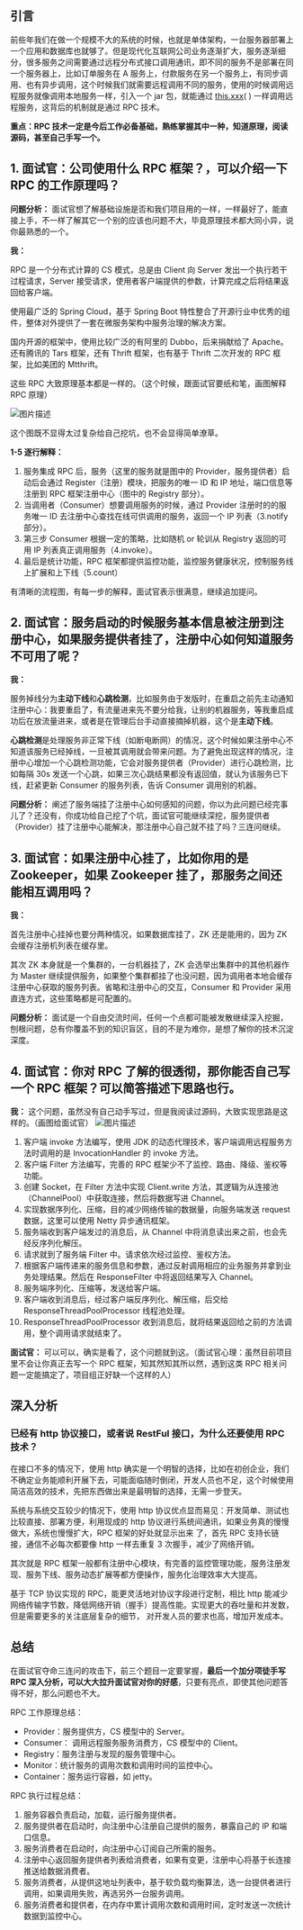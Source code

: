 ## 引言

前些年我们在做一个规模不大的系统的时候，也就是单体架构，一台服务器部署上一个应用和数据库也就够了。但是现代化互联网公司业务逐渐扩大，服务逐渐细分，很多服务之间需要通过远程分布式接口调用通讯，即不同的服务不是部署在同一个服务器上，比如订单服务在 A 服务上，付款服务在另一个服务上，有同步调用、也有异步调用，这个时候我们就需要远程调用不同的服务，使用的时候调用远程服务就像调用本地服务一样，引入一个 jar 包，就能通过 [this.xxx](http://this.xxx/)( ) 一样调用远程服务，这背后的机制就是通过 RPC 技术。

**重点：RPC 技术一定是今后工作必备基础，熟练掌握其中一种，知道原理，阅读源码，甚至自己手写一个。**



##  

## 1. 面试官：公司使用什么 RPC 框架？，可以介绍一下 RPC 的工作原理吗？

**问题分析：** 面试官想了解基础设施是否和我们项目用的一样，一样最好了，能直接上手，不一样了解其它一个别的应该也问题不大，毕竟原理技术都大同小异，说你最熟悉的一个。

**我：**

RPC 是一个分布式计算的 CS 模式，总是由 Client 向 Server 发出一个执行若干过程请求，Server 接受请求，使用者客户端提供的参数，计算完成之后将结果返回给客户端。

使用最广泛的 Spring Cloud，基于 Spring Boot 特性整合了开源行业中优秀的组件，整体对外提供了一套在微服务架构中服务治理的解决方案。

国内开源的框架中，使用比较广泛的有阿里的 Dubbo，后来捐献给了 Apache。还有腾讯的 Tars 框架，还有 Thrift 框架，也有基于 Thrift 二次开发的 RPC 框架，比如美团的 Mtthrift。

这些 RPC 大致原理基本都是一样的。（这个时候，跟面试官要纸和笔，画图解释 RPC 原理）

![图片描述](pic/aHR0cHM6Ly9pbWcubXVrZXdhbmcuY29tLzVlMTI5ODA0MDAwMThjZDMxNTk2MDkxNi5wbmc)

 

这个图既不显得太过复杂给自己挖坑，也不会显得简单潦草。

**1-5 逐行解释：**

1. 服务集成 RPC 后，服务（这里的服务就是图中的 Provider，服务提供者）启动后会通过 Register（注册）模块，把服务的唯一 ID 和 IP 地址，端口信息等注册到 RPC 框架注册中心（图中的 Registry 部分）。
2. 当调用者（Consumer）想要调用服务的时候，通过 Provider 注册时的的服务唯一 ID 去注册中心查找在线可供调用的服务，返回一个 IP 列表（3.notify 部分）。
3. 第三步 Consumer 根据一定的策略，比如随机 or 轮训从 Registry 返回的可用 IP 列表真正调用服务（4.invoke）。
4. 最后是统计功能，RPC 框架都提供监控功能，监控服务健康状况，控制服务线上扩展和上下线（5.count）

有清晰的流程图，有每一步的解释，面试官表示很满意，继续追加提问。



##  

## 2. 面试官：服务启动的时候服务基本信息被注册到注册中心，如果服务提供者挂了，注册中心如何知道服务不可用了呢？

**我：**

服务掉线分为**主动下线**和**心跳检测**，比如服务由于发版时，在重启之前先主动通知注册中心：我要重启了，有流量进来先不要分给我，让别的机器服务，等我重启成功后在放流量进来，或者是在管理后台手动直接摘掉机器，这个是**主动下线**。

**心跳检测**是处理服务非正常下线（如断电断网）的情况，这个时候如果注册中心不知道该服务已经掉线，一旦被其调用就会带来问题。为了避免出现这样的情况，注册中心增加一个心跳检测功能，它会对服务提供者（Provider）进行心跳检测，比如每隔 30s 发送一个心跳，如果三次心跳结果都没有返回值，就认为该服务已下线，赶紧更新 Consumer 的服务列表，告诉 Consumer 调用别的机器。

**问题分析：** 阐述了服务端挂了注册中心如何感知的问题，你以为此问题已经完事儿了？还没有，你成功给自己挖了个坑，面试官可能继续深挖，服务提供者（Provider）挂了注册中心能解决，那注册中心自己就不挂了吗？三连问继续。



##  

## 3. 面试官：如果注册中心挂了，比如你用的是 Zookeeper，如果 Zookeeper 挂了，那服务之间还能相互调用吗？

**我：**

首先注册中心挂掉也要分两种情况，如果数据库挂了，ZK 还是能用的，因为 ZK 会缓存注册机列表在缓存里。

其次 ZK 本身就是一个集群的，一台机器挂了，ZK 会选举出集群中的其他机器作为 Master 继续提供服务，如果整个集群都挂了也没问题，因为调用者本地会缓存注册中心获取的服务列表。省略和注册中心的交互，Consumer 和 Provider 采用直连方式，这些策略都是可配置的。

**问题分析：** 面试是一个自由交流时间，任何一个点都可能被发散继续深入挖掘，刨根问题，总有你覆盖不到的知识盲区，目的不是为难你，是想了解你的技术沉淀深度。



##  

## 4. 面试官：你对 RPC 了解的很透彻，那你能否自己写一个 RPC 框架？可以简答描述下思路也行。

**我：** 这个问题，虽然没有自己动手写过，但是我阅读过源码，大致实现思路是这样的。（画图给面试官）
![图片描述](pic/aHR0cHM6Ly9pbWcubXVrZXdhbmcuY29tLzVlMTI5N2E5MDAwMTNiNjIwOTc2MTEwMi5wbmc)

1. 客户端 invoke 方法编写，使用 JDK 的动态代理技术，客户端调用远程服务方法时调用的是 InvocationHandler 的 invoke 方法。
2. 客户端 Filter 方法编写，完善的 RPC 框架少不了监控、路由、降级、鉴权等功能。
3. 创建 Socket，在 Filter 方法中实现 Client.write 方法，其逻辑为从连接池（ChannelPool）中获取连接，然后将数据写进 Channel。
4. 实现数据序列化、压缩，目的减少网络传输的数据量，向服务端发送 request 数据，这里可以使用 Netty 异步通讯框架。
5. 服务端收到客户端发过的消息后，从 Channel 中将消息读出来之前，也会先经反序列化解压。
6. 请求就到了服务端 Filter 中。请求依次经过监控、鉴权方法。
7. 根据客户端传递来的服务信息和参数，通过反射调用相应的业务服务并拿到业务处理结果。然后在 ResponseFilter 中将返回结果写入 Channel。
8. 服务端序列化、压缩等，发送给客户端。
9. 客户端收到消息后，经过客户端反序列化、解压缩，后交给 ResponseThreadPoolProcessor 线程池处理。
10. ResponseThreadPoolProcessor 收到消息后，就将结果返回给之前的方法调用，整个调用请求就结束了。

**面试官：** 可以可以，确实是看了，这个问题就到这。（面试官心理：虽然目前项目里不会让你真正去写一个 RPC 框架，知其然知其所以然，遇到这类 RPC 相关问题一定能搞定了，项目组正好缺一个这样的人）



##  

## 深入分析



### 已经有 http 协议接口，或者说 RestFul 接口，为什么还要使用 RPC 技术？

在接⼝不多的情况下，使用 http 确实是一个明智的选择，比如在初创企业，我们不确定业务能顺利开展下去，可能面临随时倒闭，开发人员也不足，这个时候使用简洁高效的技术，先把东西做出来是最明智的选择，无需一步登天。

系统与系统交互较少的情况下，使用 http 协议优点显而易见：开发简单、测试也比较直接、部署方便，利用现成的 http 协议进行系统间通讯，如果业务真的慢慢做大，系统也慢慢扩大，RPC 框架的好处就显示出来 了，⾸先 RPC 支持长链接，通信不必每次都要像 http 一样去重复 3 次握⼿，减少了网络开销。

其次就是 RPC 框架一般都有注册中心模块，有完善的监控管理功能，服务注册发现、服务下线、服务动态扩展等都方便操作，服务化治理效率大大提高。

基于 TCP 协议实现的 RPC，能更灵活地对协议字段进行定制，相比 http 能减少网络传输字节数，降低网络开销（握手）提高性能。实现更大的吞吐量和并发数，但是需要更多的关注底层复杂的细节， 对开发人员的要求也高，增加开发成本。



##  

## 总结

在面试官夺命三连问的攻击下，前三个题目一定要掌握，**最后一个加分项徒手写 RPC 深入分析，可以大大拉升面试官对你的好感**，只要有亮点，即使其他问题答得不好，那么问题也不大。

RPC 工作原理总结：

- Provider：服务提供方，CS 模型中的 Server。
- Consumer： 调用远程服务服务消费方，CS 模型中的 Client。
- Registry：服务注册与发现的服务管理中心。
- Monitor：统计服务的调用次数和调用时间的监控中心。
- Container：服务运行容器，如 jetty。

RPC 执行过程总结：

1. 服务容器负责启动，加载，运行服务提供者。
2. 服务提供者在启动时，向注册中心注册自己提供的服务，暴露自己的 IP 和端口信息。
3. 服务消费者在启动时，向注册中心订阅自己所需的服务。
4. 注册中心返回服务提供者列表给消费者，如果有变更，注册中心将基于长连接推送给数据消费者。
5. 服务消费者，从提供这地址列表中，基于软负载均衡算法，选一台提供者进行调用，如果调用失败，再选另外一台服务调用。
6. 服务消费者和提供者，在内存中累计调用次数和调用时间，定时发送一次统计数据到监控中心。

